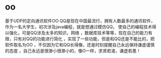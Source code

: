 # oo
基于UDP的定向通讯软件OO
QQ是现在中国最流行，拥有人数最多的通讯软件，
作为一名大学生，初次涉及java编程，就是想通过模仿QQ，
使自己的编程技术得以强化，可是QQ涉及太多的知识，网络
，数据库技术等等，现在自己的能力有限，只有对QQ的功能进行简化
，实现了一些功能，但是和QQ还是不能比的，把软件取名为OO
，不仅因为它和QQ长得像，还是时刻提醒自己永远保持谦虚谨慎的态度
，自己永远是很渺小很渺小的，像O一样，求贤若渴，谦虚若愚！
